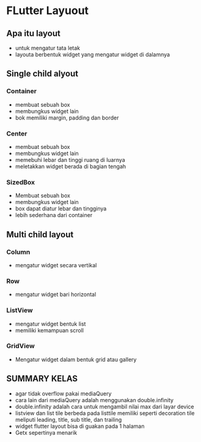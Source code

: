 # FLutter Layuout
## Apa itu layout
- untuk mengatur tata letak
- layouta berbentuk widget yang mengatur widget di dalamnya

## Single child alyout
### Container
- membuat sebuah box
- membungkus widget lain
- bok memiliki margin, padding dan border

### Center
- membuat sebuah box
- membungkus widget lain
- memebuhi lebar dan tinggi ruang di luarnya
- meletakkan widget berada di bagian tengah

### SizedBox
- Membuat sebuah box
- membungkus widget lain
- box dapat diatur lebar dan tingginya
- lebih sederhana dari container

## Multi child layout
### Column
- mengatur widget secara vertikal

### Row
- mengatur widget bari horizontal

### ListView
- mengatur widget bentuk list
- memiliki kemampuan scroll

### GridView
- Mengatur widget dalam bentuk grid atau gallery

## SUMMARY KELAS
- agar tidak overflow pakai mediaQuery
- cara lain dari mediaQuery adalah menggunakan double.infinity
- double.infinity adalah cara untuk mengambil nilai max dari layar device
- listview dan list tile berbeda pada listtile memiliki seperti decoration tile meliputi leading, title, sub title, dan trailing
- widget flutter layout bisa di guakan pada 1 halaman
- Getx sepertinya menarik
